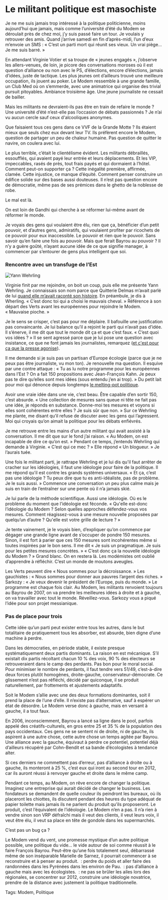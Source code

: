 # Le militant politique est masochiste

Je ne me suis jamais trop intéressé à la politique politicienne, moins aujourd’hui que jamais, mais comme l’université d’été du Modem se déroulait près de chez moi, j’y suis passé faire un tour. Je voulais y retrouver des amis. Quand j’arrive samedi en fin d’après-midi, l’un d’eux m’envoie un SMS : « C’est un parti mort qui réunit ses vieux. Un vrai piège… Je me suis barré. »

En attendant Virginie Votier et sa troupe de « jeunes engagés », j’observe les allers-venues, de loin, je picore des conversations moroses où il est question d’alliance ou non avec le PS, d’élections, encore d’élections, jamais d’idées, juste de tactique. Les plus jeunes ont d’ailleurs trouvé une meilleure occupation, ils jouent au poker. Le Modem ressemble à une grande famille, un Club Med où on s’emmerde, avec une animatrice qui organise des trivial pursuit pitoyables. Ambiance troisième âge. Une jeune journaliste ne cessait de bailler.

Mais les militants ne devraient-ils pas être en train de refaire le monde ? Une université d’été n’est-elle pas l’occasion de débats passionnés ? Je n’ai vu aucun cercle sauf ceux d'alcooliques anonymes.

Que faisaient tous ces gens dans ce VVF de la Grande Motte ? Ils étaient mieux que seuls chez eux devant leur TV. Ils préfèrent encore le Modem, question de partager un peu de chaleur humaine. Pas question de quitter le navire, on coulera avec lui.

Le plus terrible, c’était le clientélisme évident. Les militants débraillés, essoufflés, qui avaient payé leur entrée et leurs déplacements. Et les VIP, impeccables, rasés de près, tout frais payés et qui dormaient à l’hôtel. Comment peut-on supporter ça ? Cette inégalité première, affirmée, clamée. Cette injustice, ce manque d’équité. Comment penser construire un édifice solide sur des bases aussi douteuses. Il n’est pas question encore de démocratie, même pas de ses prémices dans le ghetto de la noblesse de robe.

Le mal est là.

On est loin de Gandhi qui cherche à se réformer lui-même avant de réformer le monde.

Je voyais des gens qui voulaient être élu, rien que ça, bénéficier d’un petit pouvoir, et d’autres gens, admiratifs, qui voulaient profiter par ricochets de ce pouvoir pour eux inaccessible. Le pouvoir et rien que le pouvoir. Sans savoir qu’en faire une fois au pouvoir. Mais que ferait Bayrou au pouvoir ? Il n’y a guère goûté, n’ayant aucune idée de ce que signifie manager, à commencer par s’entourer de gens plus intelligent que soi.

### Rencontre avec un transfuge de l’Est

![Yann Wehrling](http://blog.tcrouzet.comhttps://tcrouzet.com/images_tc/2009/09/452963-5550631-450x299.jpg)

Virginie finit par me rejoindre, on boit un coup, puis elle me présente Yann Wehrling. Je connaissais son nom parce que Quitterie Delmas m’avait parlé de lui [quand elle m’avait raconté son histoire](http://blog.tcrouzet.com/2009/05/24/quitterie-delmas-story/). En préambule, je dis à Wherling. « C’est donc toi qui a choisi le mauvais cheval. » Référence à son départ des Verts avant les européennes pour rejoindre le Modem. « Mauvaise pioche. »

Je le sens se crisper, c’est pas pour me déplaire. Il bafouille une justification pas convaincante. Je lui balance qu’il a rejoint le parti qui n’avait pas d’idée. Il s’énerve, il me dit que tout le monde dit ça et que c’est faux. « C’est quoi vos idées ? » Il se sent agressé parce que je lui pose une question avec insistance, ce que ne font jamais les journalistes, remarquez ([et c'est pour ça que la presse agonise](http://blog.tcrouzet.com/2009/09/04/la-presse-agonise-c%e2%80%99est-merite/)).

Il me demande si je suis pas un partisan d’Europe écologie (parce que je ne peux pas être journaliste, vu mon ton). Je renouvelle ma question. Il esquive par une contre attaque : « Tu as lu notre programme pour les européennes dans l’Est ? On a fait 150 propositions avec Jean-François Kahn. Je peux pas te dire qu’elles sont mes idées (sous entendu j’en ai trop). » Du petit lait pour moi qui dénonce depuis longtemps [le melting-pot politique](http://blog.tcrouzet.com/2006/06/29/saupoudrage-politique/).

Avoir une vraie idée dans une vie, c’est beau. Être capable d’en sortir 150, c’est absurde. « Une collection de mesures sans queue ni tête ne fait pas une idée, je réponds en substance. Donne-moi tes mesures et voyons si elles sont cohérentes entre elles ? Je suis sûr que non. » Sur ce Wehrling me plante, me disant qu’il refuse de discuter avec les gens qui l’agressent. Moi qui croyais qu’on aimait la politique pour les débats enfiévrés.

Je me retrouve entre les mains d’un autre militant qui avait assisté à la conversation. Il me dit que sur le fond j’ai raison. « Au Modem, on est incapable de dire ce qu’on est. » Pendant ce temps, j’entends Wehrling qui demande à Virginie. « C’est qui ce mec ? » Elle répond « Un blogueur. » Je l’aurais tuée.

Une fois le militant parti, je rattrape Wehrling et je lui dis qu'il faut arrêter de cracher sur les idéologies, il faut une idéologie pour faire de la politique. Il me répond qu’il est contre les grands systèmes universaux. « Et ça, c’est pas une idéologie ? Tu peux dire que tu es anti-idéaliste, pas de problème. Je le suis aussi. » Commence une conversation un peu plus calme mais je suis en train de l’entraîner sur une pente où il n’a jamais skié.

Je lui parle de la méthode scientifique. Aussi une idéologie. Où es le problème du moment que l’idéologie est féconde. « Qu'elle est-donc l’idéologie du Modem ? Selon quelles approches défendez-vous vos mesures. Comment réagissez-vous à une mesure nouvelle proposées par quelqu’un d’autre ? Qu'elle est votre grille de lecture ? »

Je tente vainement, je le voyais bien, d’expliquer qu’on commence par dégager une grande ligne avant de s’occuper de pondre 150 mesures. Sinon, il est fort à parier que ces 150 mesures sont incohérentes même si toutes inspirées par le bon sens. Il me dit « Je suis un pragmatique. Je suis pour les petites mesures concrètes. » « C’est donc ça la nouvelle idéologie du Modem ? » Grand blanc. On en restera là. Les modémistes ont oublié d’apprendre à réfléchir. C’est un monde de moutons aveugles.

Les Verts peuvent dire « Nous sommes pour la décroissance. » Les gauchistes : « Nous sommes pour donner aux pauvres l’argent des riches. » Sarkozy : « Je veux devenir le président de l’Europe, puis du monde. » Le programme est chaque fois clair. Au Modem, les militants renvoient toujours au Bayrou de 2007, on va prendre les meilleures idées à droite et à gauche, on va travailler avec tout le monde. Réveillez-vous. Sarkozy vous a piqué l’idée pour son projet messianique.

### Pas de place pour trois

Cette idée qu’un parti peut exister entre tous les autres, dans le but totalitaire de pratiquement tous les absorber, est absurde, bien digne d’une machine à perdre.

Dans les démocraties, en période stable, il existe presque systématiquement deux partis dominants. La raison en est mécanique. S’il existait dix partis récoltant chacun 10 % des voix, 90 % des électeurs se retrouveraient dans le camp des perdants. Pas bon pour le moral social. Pour minimiser le nombre de perdants, il faut tendre vers 51/49, c’est-à-dire deux forces plutôt homogènes, droite-gauche, conservateur-démocrate. Ce glissement n’est pas réfléchi, décidé par quiconque, il se produit naturellement, par frottements et ajustements adaptatifs.

Soit le Modem s’allie avec une des deux formations dominantes, soit il prend la place de l’une d’elle. Il n’existe pas d’alternative, sauf à espérer un état de désordre. Le Modem verse donc à gauche, mais en versant à gauche, il a tout faux.

En 2006, inconsciemment, Bayrou a lancé sa ligne dans le pool, parfois appelé des créatifs-culturels, en gros entre 25 et 35 % de la population des pays occidentaux. Ces gens ne se sentent ni de droite, ni de gauche, ils aspirent à une autre chose, cette autre chose un temps agitée par Bayrou. Une alliance avec la gauche, équivaut à perdre ce potentiel, potentiel déjà d’ailleurs récupéré par Cohn-Bendit et sa bande d’écologistes à tendance alter.

Si ces derniers ne commettent pas d’erreur, pas d’alliance à droite ou à gauche, ils monteront à 25 %, c’est eux qui iront au second tour en 2012, car ils auront réussi à renvoyer gauche et droite dans le même camp.

Pendant ce temps, au Modem, on rêve encore de changer la politique. Imaginez une entreprise qui aurait décidé de changer le business. Les fondateurs se demandent de quelle couleur ils peindront les bureaux, où ils placeront les chiottes, ils discutent pendant des heures du type adéquat de papier toilette mais jamais ils ne parlent du produit qu’ils proposeront. Le produit, c’est l’équivalent de l’idéologie. Le Modem n’en a pas. Il n’a rien à vendre sinon son VRP défraîchi mais il veut des clients, il veut leurs voix, il veut être élu, il veut sa place en tête de gondole dans les supermarchés.

C’est pas un bug ça ?

Le Modem vend du vent, une promesse mystique d’un autre politique possible, une politique du vide… le vide autour de soi comme réussit à le faire François Bayrou. Peut-être qu’une fois totalement seul, débarrassé même de son inséparable Marielle de Sarnez, il pourrait commencer à se reconstruire et à penser au produit.
 : perdre du poids et aller faire des randonnées dans les Pyrénées dans les environ de Pau.
 : pas d’alliance à gauche mais avec les écologistes.
 : ne pas se brûler les ailes lors des régionales, se concentrer sur 2012, construire une idéologie novatrice, prendre de la distance avec justement la politique traditionnelle.

Tags: Modem, Politique